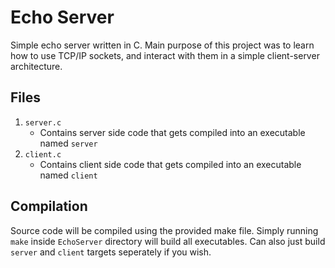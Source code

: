 # Echo Server

Simple echo server written in C. Main purpose of
this project was to learn how to use TCP/IP
sockets, and interact with them in a simple
client-server architecture.

## Files
1. `server.c`
    - Contains server side code that gets compiled
    into an executable named `server`
2. `client.c`
    - Contains client side code that gets compiled
    into an executable named `client`

## Compilation
Source code will be compiled using the provided
make file. Simply running `make` inside
`EchoServer` directory will build all executables.
Can also just build `server` and `client` targets
seperately if you wish.
